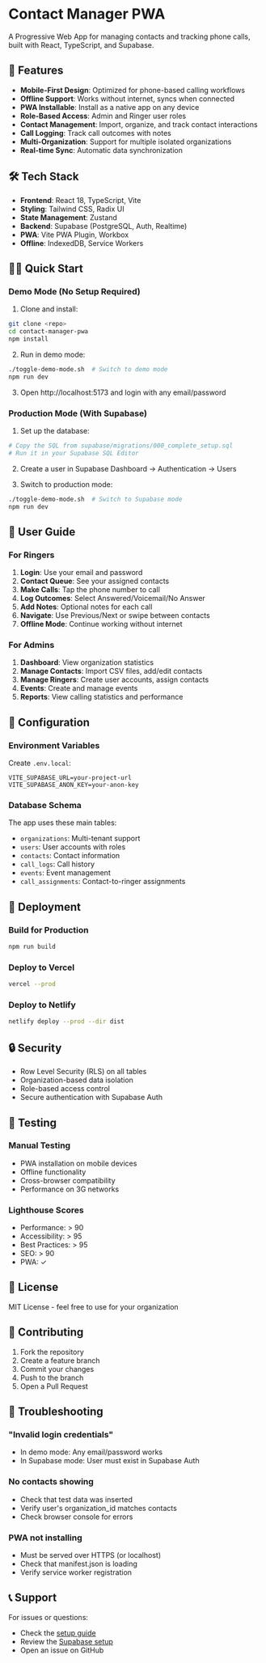 # Contact Manager PWA

A Progressive Web App for managing contacts and tracking phone calls, built with React, TypeScript, and Supabase.

## 🚀 Features

- **Mobile-First Design**: Optimized for phone-based calling workflows
- **Offline Support**: Works without internet, syncs when connected
- **PWA Installable**: Install as a native app on any device
- **Role-Based Access**: Admin and Ringer user roles
- **Contact Management**: Import, organize, and track contact interactions
- **Call Logging**: Track call outcomes with notes
- **Multi-Organization**: Support for multiple isolated organizations
- **Real-time Sync**: Automatic data synchronization

## 🛠️ Tech Stack

- **Frontend**: React 18, TypeScript, Vite
- **Styling**: Tailwind CSS, Radix UI
- **State Management**: Zustand
- **Backend**: Supabase (PostgreSQL, Auth, Realtime)
- **PWA**: Vite PWA Plugin, Workbox
- **Offline**: IndexedDB, Service Workers

## 🏃‍♂️ Quick Start

### Demo Mode (No Setup Required)

1. Clone and install:
```bash
git clone <repo>
cd contact-manager-pwa
npm install
```

2. Run in demo mode:
```bash
./toggle-demo-mode.sh  # Switch to demo mode
npm run dev
```

3. Open http://localhost:5173 and login with any email/password

### Production Mode (With Supabase)

1. Set up the database:
```bash
# Copy the SQL from supabase/migrations/000_complete_setup.sql
# Run it in your Supabase SQL Editor
```

2. Create a user in Supabase Dashboard → Authentication → Users

3. Switch to production mode:
```bash
./toggle-demo-mode.sh  # Switch to Supabase mode
npm run dev
```

## 📱 User Guide

### For Ringers

1. **Login**: Use your email and password
2. **Contact Queue**: See your assigned contacts
3. **Make Calls**: Tap the phone number to call
4. **Log Outcomes**: Select Answered/Voicemail/No Answer
5. **Add Notes**: Optional notes for each call
6. **Navigate**: Use Previous/Next or swipe between contacts
7. **Offline Mode**: Continue working without internet

### For Admins

1. **Dashboard**: View organization statistics
2. **Manage Contacts**: Import CSV files, add/edit contacts
3. **Manage Ringers**: Create user accounts, assign contacts
4. **Events**: Create and manage events
5. **Reports**: View calling statistics and performance

## 🔧 Configuration

### Environment Variables

Create `.env.local`:
```env
VITE_SUPABASE_URL=your-project-url
VITE_SUPABASE_ANON_KEY=your-anon-key
```

### Database Schema

The app uses these main tables:
- `organizations`: Multi-tenant support
- `users`: User accounts with roles
- `contacts`: Contact information
- `call_logs`: Call history
- `events`: Event management
- `call_assignments`: Contact-to-ringer assignments

## 🚀 Deployment

### Build for Production

```bash
npm run build
```

### Deploy to Vercel

```bash
vercel --prod
```

### Deploy to Netlify

```bash
netlify deploy --prod --dir dist
```

## 🔒 Security

- Row Level Security (RLS) on all tables
- Organization-based data isolation
- Role-based access control
- Secure authentication with Supabase Auth

## 🧪 Testing

### Manual Testing
- PWA installation on mobile devices
- Offline functionality
- Cross-browser compatibility
- Performance on 3G networks

### Lighthouse Scores
- Performance: > 90
- Accessibility: > 95
- Best Practices: > 95
- SEO: > 90
- PWA: ✓

## 📄 License

MIT License - feel free to use for your organization

## 🤝 Contributing

1. Fork the repository
2. Create a feature branch
3. Commit your changes
4. Push to the branch
5. Open a Pull Request

## 🐛 Troubleshooting

### "Invalid login credentials"
- In demo mode: Any email/password works
- In Supabase mode: User must exist in Supabase Auth

### No contacts showing
- Check that test data was inserted
- Verify user's organization_id matches contacts
- Check browser console for errors

### PWA not installing
- Must be served over HTTPS (or localhost)
- Check that manifest.json is loading
- Verify service worker registration

## 📞 Support

For issues or questions:
- Check the [setup guide](SETUP_USER.md)
- Review the [Supabase setup](README_SUPABASE.md)
- Open an issue on GitHub